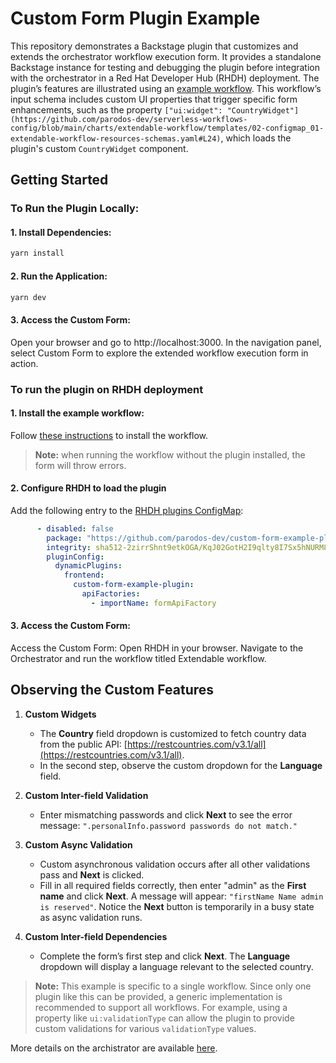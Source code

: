
# Custom Form Plugin Example

This repository demonstrates a Backstage plugin that customizes and extends the orchestrator workflow execution form. It provides a standalone Backstage instance for testing and debugging the plugin before integration with the orchestrator in a Red Hat Developer Hub (RHDH) deployment. The plugin’s features are illustrated using an [example workflow](https://github.com/parodos-dev/serverless-workflows-config/tree/main/charts/extendable-workflow). This workflow’s input schema includes custom UI properties that trigger specific form enhancements, such as the property `["ui:widget": "CountryWidget"](https://github.com/parodos-dev/serverless-workflows-config/blob/main/charts/extendable-workflow/templates/02-configmap_01-extendable-workflow-resources-schemas.yaml#L24)`, which loads the plugin's custom `CountryWidget` component.


## Getting Started

### To Run the Plugin Locally:

#### 1. Install Dependencies:
```bash
yarn install
```

#### 2. Run the Application:
```bash
yarn dev
```

#### 3. Access the Custom Form:
Open your browser and go to http://localhost:3000. In the navigation panel, select Custom Form to explore the extended workflow execution form in action.

### To run the plugin on RHDH deployment

#### 1. Install the example workflow:
Follow [these instructions](https://github.com/parodos-dev/serverless-workflows-config/blob/main/docs/main/extendable-workflow/README.md#persistence-pre-requisites) to install the workflow.

> **Note:** when running the workflow without the plugin installed, the form will throw errors.

#### 2. Configure RHDH to load the plugin
Add the following entry to the [RHDH plugins ConfigMap](https://docs.redhat.com/fr/documentation/red_hat_developer_hub/1.3/html/installing_and_viewing_dynamic_plugins/proc-config-dynamic-plugins-rhdh-operator_title-plugins-rhdh-about):

```yaml
      - disabled: false
        package: "https://github.com/parodos-dev/custom-form-example-plugin/releases/download/0.1.0/custom-form-example-plugin-0.1.0.tgz"
        integrity: sha512-2zirrShnt9etkOGA/KqJ02GotH2I9qlty8I7Sx5hNURM8tglg+3iCQzRP5W69mAUkSSwpd90fNkctSEDecTzvQ==
        pluginConfig:
          dynamicPlugins:
            frontend:
              custom-form-example-plugin:
                apiFactories:
                  - importName: formApiFactory 
```

#### 3. Access the Custom Form:

Access the Custom Form: Open RHDH in your browser. Navigate to the Orchestrator and run the workflow titled Extendable workflow.

## Observing the Custom Features

1. **Custom Widgets**
   - The **Country** field dropdown is customized to fetch country data from the public API: [https://restcountries.com/v3.1/all](https://restcountries.com/v3.1/all).
   - In the second step, observe the custom dropdown for the **Language** field.

2. **Custom Inter-field Validation**
   - Enter mismatching passwords and click **Next** to see the error message: `".personalInfo.password passwords do not match."`

3. **Custom Async Validation**
   - Custom asynchronous validation occurs after all other validations pass and **Next** is clicked.
   - Fill in all required fields correctly, then enter "admin" as the **First name** and click **Next**. A message will appear: `"firstName Name admin is reserved"`. Notice the **Next** button is temporarily in a busy state as async validation runs.

4. **Custom Inter-field Dependencies**
   - Complete the form’s first step and click **Next**. The **Language** dropdown will display a language relevant to the selected country.

> **Note:** This example is specific to a single workflow. Since only one plugin like this can be provided, a generic implementation is recommended to support all workflows. For example, using a property like `ui:validationType` can allow the plugin to provide custom validations for various `validationType` values.

More details on the archistrator are available [here](https://github.com/janus-idp/backstage-plugins/tree/release-1.3/plugins/orchestrator-form-api#readme).
